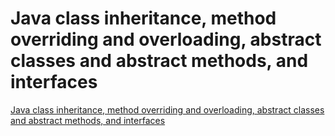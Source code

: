 # Java class inheritance, method overriding and overloading, abstract classes and abstract methods, and interfaces
[Java class inheritance, method overriding and overloading, abstract classes and abstract methods, and interfaces](https://aiwithcloud.com/2022/09/19/java_class_inheritance_method_overriding_and_overloading_abstract_classes_and_abstract_methods_and_interfaces/)